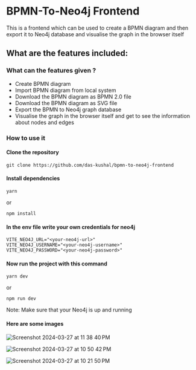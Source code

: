 # BPMN-To-Neo4j Frontend

This is a frontend which can be used to create a BPMN diagram and then export it to Neo4j database and visualise the graph in the browser itself

## What are the features included:

### What can the features given ?

- Create BPMN diagram
- Import BPMN diagram from local system
- Download the BPMN diagram as BPMN 2.0 file
- Download the BPMN diagram as SVG file
- Export the BPMN to Neo4j graph database
- Visualise the graph in the browser itself and get to see the information about nodes and edges

### How to use it

#### Clone the repository

```
git clone https://github.com/das-kushal/bpmn-to-neo4j-frontend
```

#### Install dependencies

```
yarn
```

or

```
npm install
```

#### In the env file write your own credentials for neo4j

```
VITE_NEO4J_URL="<your-neo4j-url>"
VITE_NEO4J_USERNAME="<your-neo4j-username>"
VITE_NEO4J_PASSWORD="<your-neo4j-password>"
```

#### Now run the project with this command

```
yarn dev
```

or

```
npm run dev
```

Note: Make sure that your Neo4j is up and running

#### Here are some images

![Screenshot 2024-03-27 at 11 38 40 PM](https://github.com/das-kushal/bpmn-neo4j-frontend-final/assets/86544278/551aa6eb-da5c-42bf-bddc-f4cb85bfc2be)

![Screenshot 2024-03-27 at 10 50 42 PM](https://github.com/das-kushal/bpmn-neo4j-frontend-final/assets/86544278/a6027164-4665-4760-81fa-2e543058174f)

![Screenshot 2024-03-27 at 10 21 50 PM](https://github.com/das-kushal/bpmn-neo4j-frontend-final/assets/86544278/ceb720bd-4033-444c-9c4e-a222dccd4eac)
